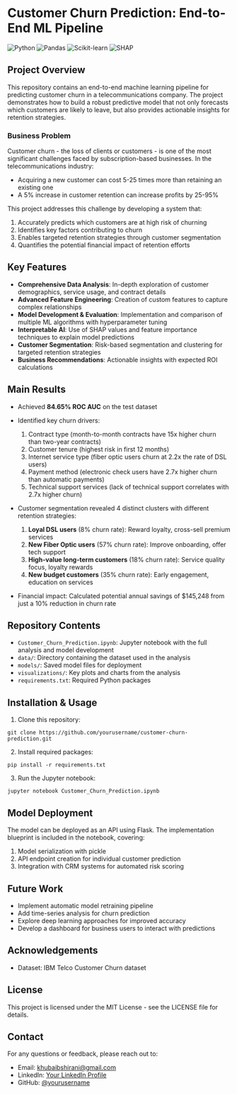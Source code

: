# Customer Churn Prediction: End-to-End ML Pipeline

![Python](https://img.shields.io/badge/Python-3.8%2B-blue)
![Pandas](https://img.shields.io/badge/Pandas-1.5.3-green)
![Scikit-learn](https://img.shields.io/badge/Scikit--learn-1.2.2-red)
![SHAP](https://img.shields.io/badge/SHAP-0.41.0-orange)

## Project Overview

This repository contains an end-to-end machine learning pipeline for predicting customer churn in a telecommunications company. The project demonstrates how to build a robust predictive model that not only forecasts which customers are likely to leave, but also provides actionable insights for retention strategies.

### Business Problem

Customer churn - the loss of clients or customers - is one of the most significant challenges faced by subscription-based businesses. In the telecommunications industry:
- Acquiring a new customer can cost 5-25 times more than retaining an existing one
- A 5% increase in customer retention can increase profits by 25-95%

This project addresses this challenge by developing a system that:
1. Accurately predicts which customers are at high risk of churning
2. Identifies key factors contributing to churn
3. Enables targeted retention strategies through customer segmentation
4. Quantifies the potential financial impact of retention efforts

## Key Features

- **Comprehensive Data Analysis**: In-depth exploration of customer demographics, service usage, and contract details
- **Advanced Feature Engineering**: Creation of custom features to capture complex relationships
- **Model Development & Evaluation**: Implementation and comparison of multiple ML algorithms with hyperparameter tuning
- **Interpretable AI**: Use of SHAP values and feature importance techniques to explain model predictions
- **Customer Segmentation**: Risk-based segmentation and clustering for targeted retention strategies
- **Business Recommendations**: Actionable insights with expected ROI calculations

## Main Results

- Achieved **84.65% ROC AUC** on the test dataset
- Identified key churn drivers:
  1. Contract type (month-to-month contracts have 15x higher churn than two-year contracts)
  2. Customer tenure (highest risk in first 12 months)
  3. Internet service type (fiber optic users churn at 2.2x the rate of DSL users)
  4. Payment method (electronic check users have 2.7x higher churn than automatic payments)
  5. Technical support services (lack of technical support correlates with 2.7x higher churn)

- Customer segmentation revealed 4 distinct clusters with different retention strategies:
  1. **Loyal DSL users** (8% churn rate): Reward loyalty, cross-sell premium services
  2. **New Fiber Optic users** (57% churn rate): Improve onboarding, offer tech support
  3. **High-value long-term customers** (18% churn rate): Service quality focus, loyalty rewards
  4. **New budget customers** (35% churn rate): Early engagement, education on services

- Financial impact: Calculated potential annual savings of $145,248 from just a 10% reduction in churn rate

## Repository Contents

- `Customer_Churn_Prediction.ipynb`: Jupyter notebook with the full analysis and model development
- `data/`: Directory containing the dataset used in the analysis
- `models/`: Saved model files for deployment
- `visualizations/`: Key plots and charts from the analysis
- `requirements.txt`: Required Python packages

## Installation & Usage

1. Clone this repository:
```
git clone https://github.com/yourusername/customer-churn-prediction.git
```

2. Install required packages:
```
pip install -r requirements.txt
```

3. Run the Jupyter notebook:
```
jupyter notebook Customer_Churn_Prediction.ipynb
```

## Model Deployment

The model can be deployed as an API using Flask. The implementation blueprint is included in the notebook, covering:

1. Model serialization with pickle
2. API endpoint creation for individual customer prediction
3. Integration with CRM systems for automated risk scoring

## Future Work

- Implement automatic model retraining pipeline
- Add time-series analysis for churn prediction
- Explore deep learning approaches for improved accuracy
- Develop a dashboard for business users to interact with predictions

## Acknowledgements

- Dataset: IBM Telco Customer Churn dataset

## License

This project is licensed under the MIT License - see the LICENSE file for details.

## Contact

For any questions or feedback, please reach out to:
- Email: khubaibshirani@gmail.com
- LinkedIn: [Your LinkedIn Profile](https://www.linkedin.com/in/khubaib-akram/)
- GitHub: [@yourusername](https://github.com/Khubaibakramshirani)
